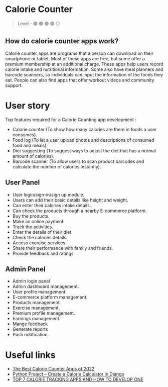 # Calorie Counter

> Level -  :green_circle: :green_circle: :green_circle: :green_circle: :white_circle:

## How do calorie counter apps work?

Calorie counter apps are programs that a person can download on their smartphone or tablet. Most of these apps are free, but some offer a premium membership at an additional charge. These apps help users record calorie intake and nutritional information. Some also have meal planners and barcode scanners, so individuals can input the information of the foods they eat. People can also find apps that offer workout videos and community support.

# User story

Top features required for a Calorie Counting app development :

- Calorie counter	(To show how many calories are there in foods a user consumes).
- Food log	(To let a user upload photos and descriptions of consumed food and meals).
- Diet suggesting	(To suggest ways to adjust the diet that has a normal amount of calories).
- Barcode scanner	(To allow users to scan product barcodes and calculate the number of calories instantly).

## User Panel

- User login/sign-in/sign up module.
- Users can add their basic details like height and weight.
- Can enter their calories intake details.
- Can check the products through a nearby E-commerce platform.
- Buy the products.
- Make an online payment.
- Track the activities.
- Enter the details of their diet.
- Check the calories details.
- Access exercise services.
- Share their performance with family and friends.
- Provide feedback and ratings.

## Admin Panel

- Admin login panel
- Admin dashboard management.
- User profile management.
- E-commerce platform management.
- Products management.
- Exercise management.
- Premium profile management.
- Earnings management.
- Mange feedback
- Generate reports
- Push notification.


# Useful links

- [The Best Calorie Counter Apps of 2022](https://www.bestapp.com/best-calorie-counter-app/)
- [Python Project – Create a Calorie Calculator in Django](https://data-flair.training/blogs/python-project-calorie-calculator-django/)
- [TOP 7 CALORIE TRACKING APPS AND HOW TO DEVELOP ONE](https://easternpeak.com/blog/top-7-calorie-tracking-apps-and-how-to-develop-one/)  
